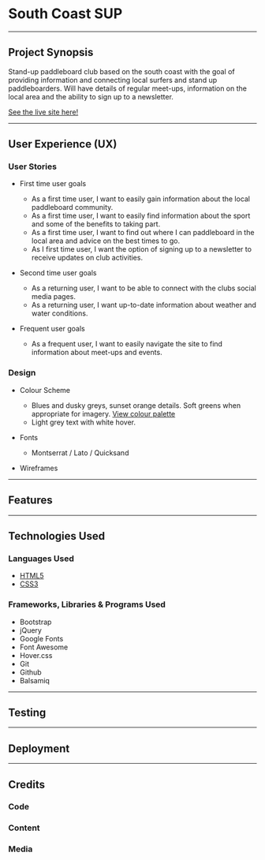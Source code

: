 # South Coast SUP
___

## Project Synopsis


Stand-up paddleboard club based on the south coast with the goal of providing information and connecting local surfers and stand up paddleboarders. 
Will have details of regular meet-ups, information on the local area and the ability to sign up to a newsletter. 

[See the live site here!](https://timmorrisdev.github.io/south-coast-sup/)

___
## User Experience (UX)

### User Stories

- First time user goals
    - As a first time user, I want to easily gain information about the local paddleboard community.
    - As a first time user, I want to easily find information about the sport and some of the benefits to taking part.
    - As a first time user, I want to find out where I can paddleboard in the local area and advice on the best times to go.
    - As I first time user, I want the option of signing up to a newsletter to receive updates on club activities.

- Second time user goals
    - As a returning user, I want to be able to connect with the clubs social media pages.
    - As a returning user, I want up-to-date information about weather and water conditions.

- Frequent user goals
    - As a frequent user, I want to easily navigate the site to find information about meet-ups and events.

### Design

- Colour Scheme
    - Blues and dusky greys, sunset orange details. Soft greens when appropriate for imagery. [View colour palette](https://github.com/TimMorrisDev/south-coast-sup/blob/master/assets/images/SurfSUP3.png)
    - Light grey text with white hover.

- Fonts
    - Montserrat / Lato / Quicksand

- Wireframes
___
## Features


___
## Technologies Used
### Languages Used
- [HTML5](https://en.wikipedia.org/wiki/HTML5)
- [CSS3](https://en.wikipedia.org/wiki/CSS)

### Frameworks, Libraries & Programs Used
- Bootstrap
- jQuery
- Google Fonts
- Font Awesome
- Hover.css 
- Git
- Github
- Balsamiq

___
## Testing

___
## Deployment

___
## Credits
### Code
### Content
### Media